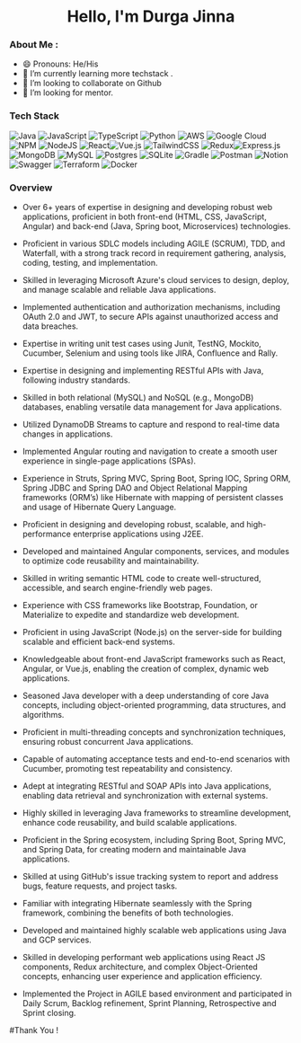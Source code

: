 <h1 align="center"> Hello, I'm Durga Jinna</h1>


###  About Me :
- 😄 Pronouns: He/His
- 🌱 I’m currently learning more techstack .
- 👯 I’m looking to collaborate on Github
- 🤔 I’m looking for mentor.


###  Tech Stack
![Java](https://img.shields.io/badge/java-%23ED8B00.svg?style=for-the-badge&logo=java&logoColor=white) ![JavaScript](https://img.shields.io/badge/javascript-%23323330.svg?style=for-the-badge&logo=javascript&logoColor=%23F7DF1E) ![TypeScript](https://img.shields.io/badge/typescript-%23007ACC.svg?style=for-the-badge&logo=typescript&logoColor=white) ![Python](https://img.shields.io/badge/python-3670A0?style=for-the-badge&logo=python&logoColor=ffdd54) ![AWS](https://img.shields.io/badge/AWS-%23FF9900.svg?style=for-the-badge&logo=amazon-aws&logoColor=white) ![Google Cloud](https://img.shields.io/badge/Google%20Cloud-%234285F4.svg?style=for-the-badge&logo=google-cloud&logoColor=white) ![NPM](https://img.shields.io/badge/NPM-%23000000.svg?style=for-the-badge&logo=npm&logoColor=white) ![NodeJS](https://img.shields.io/badge/node.js-6DA55F?style=for-the-badge&logo=node.js&logoColor=white) ![React](https://img.shields.io/badge/react-%2320232a.svg?style=for-the-badge&logo=react&logoColor=%2361DAFB)![Vue.js](https://img.shields.io/badge/vuejs-%2335495e.svg?style=for-the-badge&logo=vuedotjs&logoColor=%234FC08D) ![TailwindCSS](https://img.shields.io/badge/tailwindcss-%2338B2AC.svg?style=for-the-badge&logo=tailwind-css&logoColor=white) ![Redux](https://img.shields.io/badge/redux-%23593d88.svg?style=for-the-badge&logo=redux&logoColor=white)![Express.js](https://img.shields.io/badge/express.js-%23404d59.svg?style=for-the-badge&logo=express&logoColor=%2361DAFB) ![MongoDB](https://img.shields.io/badge/MongoDB-%234ea94b.svg?style=for-the-badge&logo=mongodb&logoColor=white) ![MySQL](https://img.shields.io/badge/mysql-%2300f.svg?style=for-the-badge&logo=mysql&logoColor=white) ![Postgres](https://img.shields.io/badge/postgres-%23316192.svg?style=for-the-badge&logo=postgresql&logoColor=white) ![SQLite](https://img.shields.io/badge/sqlite-%2307405e.svg?style=for-the-badge&logo=sqlite&logoColor=white)  ![Gradle](https://img.shields.io/badge/Gradle-02303A.svg?style=for-the-badge&logo=Gradle&logoColor=white) ![Postman](https://img.shields.io/badge/Postman-FF6C37?style=for-the-badge&logo=postman&logoColor=white) ![Notion](https://img.shields.io/badge/Notion-%23000000.svg?style=for-the-badge&logo=notion&logoColor=white) ![Swagger](https://img.shields.io/badge/-Swagger-%23Clojure?style=for-the-badge&logo=swagger&logoColor=white) ![Terraform](https://img.shields.io/badge/terraform-%235835CC.svg?style=for-the-badge&logo=terraform&logoColor=white) ![Docker](https://img.shields.io/badge/docker-%230db7ed.svg?style=for-the-badge&logo=docker&logoColor=white)


### Overview
-	Over 6+ years of expertise in designing and developing robust web applications, proficient in both front-end (HTML, CSS, JavaScript, Angular) and back-end (Java, Spring boot, Microservices) technologies.

- Proficient in various SDLC models including AGILE (SCRUM), TDD, and Waterfall, with a strong track record in requirement gathering, analysis, coding, testing, and implementation.
- Skilled in leveraging Microsoft Azure's cloud services to design, deploy, and manage scalable and reliable Java applications.
- Implemented authentication and authorization mechanisms, including OAuth 2.0 and JWT, to secure APIs against unauthorized access and data breaches.
- Expertise in writing unit test cases using Junit, TestNG, Mockito, Cucumber, Selenium and using tools like JIRA, Confluence and Rally.
- Expertise in designing and implementing RESTful APIs with Java, following industry standards.
- Skilled in both relational (MySQL) and NoSQL (e.g., MongoDB) databases, enabling versatile data management for Java applications.
- Utilized DynamoDB Streams to capture and respond to real-time data changes in applications.
- Implemented Angular routing and navigation to create a smooth user experience in single-page applications (SPAs). 
- Experience in Struts, Spring MVC, Spring Boot, Spring IOC, Spring ORM, Spring JDBC and Spring DAO and Object Relational Mapping frameworks (ORM’s) like Hibernate with mapping of persistent classes and usage of Hibernate Query Language.
- Proficient in designing and developing robust, scalable, and high-performance enterprise applications using J2EE.
- Developed and maintained Angular components, services, and modules to optimize code reusability and maintainability.
- Skilled in writing semantic HTML code to create well-structured, accessible, and search engine-friendly web pages.
- Experience with CSS frameworks like Bootstrap, Foundation, or Materialize to expedite and standardize web development.
- Proficient in using JavaScript (Node.js) on the server-side for building scalable and efficient back-end systems.
- Knowledgeable about front-end JavaScript frameworks such as React, Angular, or Vue.js, enabling the creation of complex, dynamic web applications.
- Seasoned Java developer with a deep understanding of core Java concepts, including object-oriented programming, data structures, and algorithms.
- Proficient in multi-threading concepts and synchronization techniques, ensuring robust concurrent Java applications.
- Capable of automating acceptance tests and end-to-end scenarios with Cucumber, promoting test repeatability and consistency.
- Adept at integrating RESTful and SOAP APIs into Java applications, enabling data retrieval and synchronization with external systems.
- Highly skilled in leveraging Java frameworks to streamline development, enhance code reusability, and build scalable applications.
- Proficient in the Spring ecosystem, including Spring Boot, Spring MVC, and Spring Data, for creating modern and maintainable Java applications.
- Skilled at using GitHub's issue tracking system to report and address bugs, feature requests, and project tasks.
- Familiar with integrating Hibernate seamlessly with the Spring framework, combining the benefits of both technologies.
- Developed and maintained highly scalable web applications using Java and GCP services.
- Skilled in developing performant web applications using React JS components, Redux architecture, and complex Object-Oriented concepts, enhancing user experience and application efficiency.
- Implemented the Project in AGILE based environment and participated in Daily Scrum, Backlog refinement, Sprint Planning, Retrospective and Sprint closing.


#Thank You !